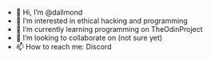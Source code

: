 - 👋 Hi, I’m @dallmond
- 👀 I’m interested in ethical hacking and programming
- 🌱 I’m currently learning programming on TheOdinProject
- 💞️ I’m looking to collaborate on (not sure yet)
- 📫 How to reach me: Discord

<!---
dallmond/dallmond is a ✨ special ✨ repository because its `README.md` (this file) appears on your GitHub profile.
You can click the Preview link to take a look at your changes.
--->
